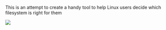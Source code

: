 This is an attempt to create a handy tool to help Linux users decide which filesystem is right for them

![](https://i.imgur.com/zGt8Abp.png)
